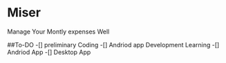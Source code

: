 # Miser
Manage Your Montly expenses Well

##To-DO
-[] preliminary Coding
-[] Andriod app Development Learning
-[] Andriod App
-[] Desktop App
